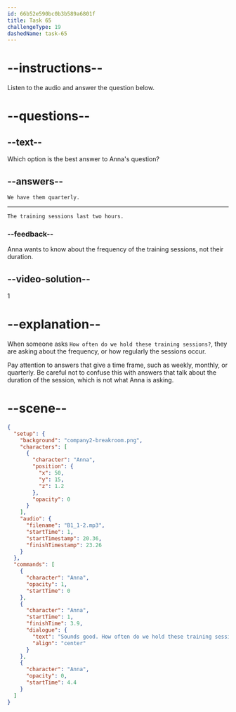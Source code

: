 ```yaml
---
id: 66b52e590bc0b3b589a6801f
title: Task 65
challengeType: 19
dashedName: task-65
---
```

<!--
AUDIO REFERENCE:
Anna: Sounds good. How often do we hold these training sessions?
-->

<!-- SPEAKING -->

# --instructions--

Listen to the audio and answer the question below.

# --questions--

## --text--

Which option is the best answer to Anna's question?

## --answers--

`We have them quarterly.`

---

`The training sessions last two hours.`

### --feedback--

Anna wants to know about the frequency of the training sessions, not their duration.

## --video-solution--

1

# --explanation--

When someone asks `How often do we hold these training sessions?`, they are asking about the frequency, or how regularly the sessions occur. 

Pay attention to answers that give a time frame, such as weekly, monthly, or quarterly. Be careful not to confuse this with answers that talk about the duration of the session, which is not what Anna is asking.

# --scene--

```json
{
  "setup": {
    "background": "company2-breakroom.png",
    "characters": [
      {
        "character": "Anna",
        "position": {
          "x": 50,
          "y": 15,
          "z": 1.2
        },
        "opacity": 0
      }
    ],
    "audio": {
      "filename": "B1_1-2.mp3",
      "startTime": 1,
      "startTimestamp": 20.36,
      "finishTimestamp": 23.26
    }
  },
  "commands": [
    {
      "character": "Anna",
      "opacity": 1,
      "startTime": 0
    },
    {
      "character": "Anna",
      "startTime": 1,
      "finishTime": 3.9,
      "dialogue": {
        "text": "Sounds good. How often do we hold these training sessions?",
        "align": "center"
      }
    },
    {
      "character": "Anna",
      "opacity": 0,
      "startTime": 4.4
    }
  ]
}
```
